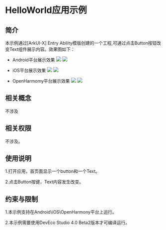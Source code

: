 # HelloWorld应用示例
## 简介
本示例通过[ArkUI-X] Entry Ability模版创建的一个工程,可通过点击Button按钮改变Text组件展示内容。效果图如下：

* Android平台展示效果
![](./screenshots/devices/android_main.jpg) ![](./screenshots/devices/android_state.jpg)

* iOS平台展示效果
![](./screenshots/devices/ios_main.jpg) ![](./screenshots/devices/ios_state.jpg)

* OpenHarmomy平台展示效果
![](./screenshots/devices/oh_main.png) ![](./screenshots/devices/oh_state.png)

## 相关概念

不涉及

## 相关权限

不涉及。


## 使用说明

1.打开应用，首页面显示一个button和一个Text。

2.点击Button按键，Text内容发生改变。

## 约束与限制

1.本示例支持在Android\iOS\OpenHarmony平台上运行。

2.本示例需要使用DevEco Studio 4.0 Beta2版本才可编译运行。